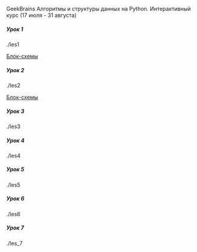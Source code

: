 GeekBrains
Алгоритмы и структуры данных на Python.
Интерактивный курс (17 июля - 31 августа)

##### Урок 1
./les1

[Блок-схемы](https://viewer.diagrams.net/?page-id=m7EAM1fPljyuVv2zv_zP&title=les_1.drawio#R%3Cmxfile%3E%3Cdiagram%20id%3D%2233heJTlWAoMQP1TAzB6a%22%20name%3D%22task_1%22%3E5Vlbc%2BI2FP41fgwjy9iYx5iQbXfamU4z7W6fdgQWxl3ZcoQIsL%2B%2ButmWbMM63SS0E5jRWN%2B5SDrnfJIwXrAojh8Yqra%2F0hQTD4L06AV3HoTzKRStBE4aCKNYAxnLUw35LfCQf8MGBAbd5yneOYqcUsLzygXXtCzxmjsYYoweXLUNJe6oFcpwD3hYI9JHP%2BUp32o0DkGL%2F4TzbFuP7AMjKVCtbIDdFqX0YEHB0gsWjFKun4rjAhMZuzou2u7%2BjLSZGMMlH2MAFx8f4R%2Fgfpmt0J8fsyjfbfwbf2Ymx0%2F1inEqAmC6lPEtzWiJyLJFE0b3ZYqlWyB6rc4vlFYC9AX4N%2Bb8ZLKJ9pwKaMsLYqRixuz0WdpPwrr7l3GnOndHp3cyPT1XOcGzMTDQju7ZGl9auKklxDLML%2BjBJlOiwjEtsJiPsGOYIJ4%2FufNAptayRq9Nh3gwGXlOdrTfJ0T2ZiRPxGF%2BJ9sEeCKW8ax%2BFm2i2mU%2Fo4QIusjMHbY5xw8VUqE5CMK6eTHDYcbx8XKE%2BxExBkEQahPD98hU%2F6Elj19ze2sRZwpeK4Z%2BPx7vosLhyAoPrlnhcLjCVZtAU8%2BynXrBrQcjIlaSrJh4yrgKl0bS%2FKmGkHCnPIGwloqZWQoDNqvGJjo%2FRtdLp6jE9l7JR5EqRAgmNGOoEIoVZrmIFWZd2W%2Bt4E14CRxe%2BsG0T0w4QMzo1YgJ3ykxg5HEnF%2BTmEGfmH3eMLz7gsq0YY%2FiHoxQIetXtwJZjeah9EeZ6262sF20tJS6x65yuBxWHslht7renpSwvo5dj5TxOyVlPJKU%2FvSarIzPHpfiKpj8%2B0OzIfJY4pyl7lmaDvmRQoI3fNiMqXr%2Fv52zNYMMpYP5AKWDAUo3t%2BKX53RwbU6HU5vVN2ACwPw71FY9K3Uvzff5SL7H16T7vEf3ljHtJbc9cg3F3B6AF%2Bk15Cdz%2FGStn%2F%2FYeRmAq5%2BX0zH3JLVJ31obs%2F4FH6ptOxp5OXnTX%2FHQ3cXC6cif8eELBHq2Y0ucHh5o8vj7t5%2Fpp6%2Fz9MvQqxATtophJ1DR456qakfrr5mq0Js1JeIIkmehmF6wUR9V%2BbKsXSGI5bcRbmjJbzaoyMmpVjGsMKOITXDFUF7uhKygJe3KlcnCCHcqZ47vndo%2FpWdBdhBXvF1A97QV1uXgSt0VxGv57YyibaRGzhHJ1%2F1R%2FIk06d4m7q2iTazSjZWO1lwYw%2Bb9k2wDS21mVbuvnm9rqcKNuT2W747S4PbcGsOlZa5HAdYbssgaSyV2Ab1bTclYPotpqwQ5uGw7OqD1oO9WaqA6aknzUk7JoP12LrZWnlhqi8ZjaLuPJhfvYboM3rI0fqwqnhWYpQmMFZLnlsW8HsOv89TcimNTmsYzrP3bFWNdobsph9ZEwyHNeqltiTQ6DTjrBUWTAUy%2Bk2MBq63uzPEgNnv%2BumeDtfeH4cDeP3v%2B3i%2B67R8gSmb9ixQs%2FwE%3D%3C%2Fdiagram%3E%3Cdiagram%20id%3D%22cZDCreAZgmkVbDZ8sNve%22%20name%3D%22task_2%22%3E7Vj%2Fb%2BI2FP9rkG6TqJyEhPDjJYHdtNt2d6203X5zEwMpJg7GlNC%2Ffs%2BOk9hAWzi2ttIdSJb9%2FL7Yn%2BfPc5KeFy%2BrXzgu57%2BzjNCei7Kq5yU91x0NXGilYFcL%2FCCsBTOeZ7XI6QTX%2BQPRQqSlmzwja0tRMEZFXtrClBUFSYUlw5yzra02ZdSOWuIZORBcp5geSv%2FKMzGvpaGPOvkHks%2FmTWQH6ZklbpS1YD3HGdsaIm%2Fc82LOmKh7yyomVGLX4PJ15N2Vsf%2Fw6yAO727S1W8fxmm%2FdjY5x6TdAieF%2BGbX%2FWIcOJwuvpR%2F%2FvFPlInkZvTQD%2FTWxK7Bi2QAnx4yLuZsxgpMx5004mxTZER6RTDqdD4yVoLQAeEdEWKnzwLeCAaiuVhSPQu74Lu%2Fpf2V3wy%2FandqkFTWaKdH9VrlAvdS%2BwwuTpssOOSELQk4BTtOKBb5ve0M6%2BM2a%2FVa008shzAu0swYOMPaZNeeHNvFmm14SrSVmZh9R65rO%2FJ825HAfEbEgSPoGPvpRCrvZ5wBvex7TDcaix7APUpkG6EepCwcNn1oI9WODw8OpcBpeUC281yQ6xKncmYLVcVOvw5HuCDVf5JI7cULfAvHQG9s29G%2BzdHcoLyPHk%2B9hfW5wDqHwLoBhahRlt9Ddya7Cuv3GlPZ1rj7CvegMYD4ps3bw36ILOy9cPjK4A%2B%2Fm8oGm1SV5gkwdIGpC8kTeoMLK%2BVFGXNPposqUJFrkGbQ894%2FxpUDHxXsIJZn1TndxNUm7Zpu%2Bb76MxyFx4dSdiGpmFJC2YzjJSiWhOcAIOH7c5%2B6ibdSUturyaS1e4TWwf9F69EPWndgeCfS%2BtIHoIsy5p1Da7jzosvILTemwqBFJbsuKKHb75q1HjpyGb8oa8MfrN27ZE9grfearB2cwtpFy7V38i5FfXVD%2FgQB31XNuJLjE7l72%2Fpr3S1%2BrpxvJq99hN4IG9vvCS%2FBxjghi7vpR7ZafV6lu%2FWXyfYmO%2FbCp%2FEsObEQDFYbppDH6WKm0OynjDKuCjK48abqp9IWqY845iQK5b%2BdnLJC9Kd4mdNdoxLgpcyCjgJ0vuU4L9by6wsr2P68Mon15Fol0vK9VpVAeoanBBSWotvA%2FsEB6%2BLoTu0dhKn870WpbaRGLjDN08Mo7pU0kVfapHlZRsat5jZveOpu6%2FpJ07a3YNwYTozrMFIKseoPDblrvLCbISKj3zo03zjHygQZ6wmN9ZgOke1k0MQFBU%2B1vppq9cfG1wNfx%2B2g2Lvs61dexzAPG2%2BesUITycTwnBgr9w3cakNoJ3rx3cZHdl5CY1NIEfb4o0T8ZEGqj9ZLHjd7py3svvUIpRGAdmSANmoQHhopQIbCsFFIjuXlMMv1uQqvngEExKrWPFK4oQSLV6jYRkX2%2FSMVeXh%2BRYZh94W4%2FmLXfWb3xv8C%3C%2Fdiagram%3E%3Cdiagram%20name%3D%22task_3%22%20id%3D%22ZA12f_dYHYgamD7XPwh8%22%3E7Vxbc5s4FP41nqQPyQiBMDz6lrY725l2stsmfdkhNrbZYuTKuIn3168EEuiCHVxfcMZuZwgSup7Ld85BB7fs3uzlPQnm0094FMYtCEYvLbvfgtCygEf%2FsJpVXuO6vGJCohFvVFbcR%2F%2BFvBLw2mU0ChdKwxTjOI3mauUQJ0k4TJW6gBD8rDYb41iddR5MQqPifhjEZu23aJRO81oPgbL%2BQxhNpmmxYf5kFojGvGIxDUb4WaqyBy27RzBO87vZSy%2BMGfEEXcg9sud2Yocf%2FfijO8TjwFvd5IPdbdOl2AIJk3S%2FQ0O%2BtXQl6BWOKPl4EZN0iic4CeJBWdsleJmMQjYqoKWyzZ8Yz2mlRSv%2FDdN0xWUhWKaYVk3TWcyf0l2Q1QPrf4tE8ZEPlxX6L0ppxUv5WtkCNda%2BQherYBaV8hDPQjoo7UfCOEijX%2BpgARe3SdGu6PoZR3QaCLhquD4nHleMNlBHWOAlGYa8k8wXY5y2Mo6P1HHSgEzC1BiH3ki7Kasyrm8hAXY%2B268gXnJKtCix%2FT67dkGLMsxri3t67WbXgSk2cUw1monH8zRKw%2Ft5MGRPnimoqMzn04UkDV%2F2wkZBRgcoZBRa%2B1wqvSUwaSopPALrGa%2FQelvCOiZhoRvTWbuj6Be9nbDbjNYdTlN2zemOMrq7ogOdX%2B5zerSHKu0tYLcbpj56S8AWvkTpgxiD3j%2BWQ9BS2YkV9gKGlDAZOuXtfj58m5Cf%2FS%2F9%2By9w%2Bvj35C8LPXJjAnL02TQeqBaNXdEVIVWdYT1Y7BASrKRmc9ZgUX8ey0Oa7OUj%2Fi7mVtLWekvCuUdBq2znmoK2XiB3kLOd4MStDeaZ%2BexCCdKdlt1Zh%2BTGGFQ4%2F5lFSQv22JJYIXgRzZ6I3vEVw0A91jm7pbwK4jiM8YQEM9pwHpKI0iUk%2BrPP5YNTsePCHZItCaywJO6hLInVvmhr2c6raxbsJtXV20ZdqafV3V1pCQ1yz0lPka8aTlu8KGhMUf2LnupuWQ1F9ZrUU7FKSVELXQJZGZAgGeHZLftDH11X2cd3BuNVtjalIbYWkVqmhhQB0L41pNrvdC8qopuoGp6nBXfUkd%2BKTGygAqwDPU0AdotMNtLk8I7uOC71mN2fmZtrmE%2Ffadh8QvsCDlI7p66j6zdqQOu%2FZdyLp0s19dwcXddSNdUV4zYXkb6pl5sH19SKF0gbdKUxTTVfIQllUj3dZRKNMZldmwbyVP1cpPq5CJgv%2F4%2Fr50LnoiC6harh58K9vMrf2s%2BFKr62besIfq5%2FLD93UWrx4uy8XN12tkHTtvMCDQo16r4latR0QvMt0UGd3MXZ%2B7i%2BA5vW08sZqUwNWFNPdzbhuzENGoq6UFzc4ZRcay90dfv47lS9XFtVEQ9WeLleVYqLdyAv91zPO%2Bqmq1S2O9Zxx6ZFaqcdmfzTR24wY7LMbUx5%2BK9rwxTPnpaL5jQBaif0llNxRG9XaIJ3sHjP9A%2BYM%2BDwvEWdgpQeqUqqRUrwj7CHY8ysc4ITpivjKI61qiCOJgktDin9MnvNqBsNg7jDH8yi0ShTtCreqMp3KPbYWjhuIZM9TgV34KG4szHDNM90hOfGI%2Bv1o8Gj8sgyteSMjUndJJddjcleMhahb2vsP0DG4isJNUAoHa39uWQfRHS5%2BhXlmmEaBKJIG3jZfX61smuH12T2smZ89pvrLGtKtMqX4opMbbrEO37l67azIpAS5ouOWUI3N0hA2tJA5NXTBj1p2yhrVqTfo%2BzaE32hhJ55M1S1KmlXTceuBi4fClwtzQAWHrgErnZVMrr%2BBcf%2B0PVcg9kN6RR18i5Qk8762eZ91mbahnOuxphmhgLiHM2MsETayakHWE7V1zRHDbCq0oLOOMLS%2BeOY%2FDmu916RBXIJsbRTaatpJnlvyZ6c4idp4pDi8Jke1ZGX46ki5aK2OsSaT363jvDaaoSH%2BJfGh%2F0mDZkYcgnxLiHemwjxEDLB%2Fcgh3uU0xsgkqpNydKzPxKpnP9dEytpM23DM2xjTzFO0xboIb3GiAZ6rwle7IoA48gmaVR1BnGmAp%2FOnwrwcNXaA5muNS4CnfV5XlZBxXCad69d1Gyz7KaUsbVzmJey5hD2nH%2Fa0Nchzjxj2JOTh%2B8fx50%2FzyP%2F5x%2Fev77%2F2vA8VGU2CH3MSKhwQ%2FHoKhj8mGerdDHOj08lk3h5n%2F9h95rqpD4HH%2FhcPxzhJb8bBLIpXogn3%2FGhb28lB84kEUcJyD2c4wUaDrFOPP11kvFVGX2SAy8amkR3w5mmlImVbpb2Tyr1KeyCTp2vLAcWs2v07bfJ8KNYxSql4DYvHcZSEN4K17DmLhJG5NvuW61P5S270eieprCXqM98h11FYNCt0fbBG%2B3viSuvtfB8Sjg3EsMU9kKaTQaUAgL6q98U6AZ9C8XQEVED5aUdanvybdX0JP7ocUaBMEA2oiu4DCZCAtCMk2pvoVQ8m8zWUKemVUJ%2BL1faiRiXcG7L%2Fr8qULjTBrSCoJVHENn4E0Jc2NlAh3TUIpDVoGyJY%2FKRg78TI8bQjOTRj5kv3liRNskz111P2DRFuuC3hCpfJVzt6EtTI3lT39sR2LAXLXRXiZFByuSuo4GrOQiDtty2IACUwQRJwvUpYJMHj7ignmwZ5FkedsUDmYnkyy7zaCJkJA5Sn8AwTBoz1czN3koKhmWDZwBXiLQxfaUmRoeoFDfsGFwbreW0b8CGb%2BwMqqRryMNm4Cq5UzrJlX42vxK4ln0EBUDWSKuMAKIHpnRihL43j1V1qtruTFJ6tnDEgBWGOukEghXdyMzNiNU2UIXglqXOIMzQaAomw%2BRrkoHBbEZJHk2FHLK9cKthG6uRBOuqCTZUxILEkyOD2FTmh1VlAtCY65W%2Fqjv06WgobUdUH%2BsU76C3iRlosfxI9P5wuf1jeHvwP%3C%2Fdiagram%3E%3Cdiagram%20name%3D%22task_4%22%20id%3D%22uf5Kj5dO0agPAQbOHch6%22%3E5Vpbc9o4FP4t%2B8DM7gMZX8E8gkOa7WU3LduU9KUjbAU7kS3XFgHy61eyJVuyDSENgezSzjjW0dGR9B2dm3DHdKPVuxQkwSfsQ9QxNH%2FVMc87hqGbVo%2F%2BYZR1QXF0vSDM09DnTBVhEj5CTtQ4dRH6MFMYCcaIhIlK9HAcQ48oNJCmeKmy3WKkzpqAOWwQJh5ATeq30CcB34WtVfRLGM4DMbOu8Z4ICGZOyALg46VEMscd000xJsVbtHIhYuAJXO7cy34yvc8%2B3cDvswmc%2FuX%2F875bCLt4zpByCymMyX5FG3xrZC3wgj6FjzdxSgI8xzFA44o6SvEi9iGTqtFWxfMR44QSdUq8g4Ss%2BVkAC4IpKSAR4r10F%2Bl6ysaf2aJ5w8XljfOV0lrzVrFWtsCaap%2FARS%2BVRU85xBGkQum4FCJAwgdVGODHbV7ylUOvcEinMTRuGtagXwzhhqGLcyJEZHiRepCPkhVTE2RrhirIslVBBKRzSBqC6Iu0n4qU6%2F0ZZ8AsZnsAaMGx6FC4B%2BfsOdI6VGVOX7zT5yh%2FjpsHByFq0%2ByALIOQwEkCPNazpG5FVT%2BfDqYErvaiSKEQgRvHsc%2F1sazMXhdeKZBM3tY2q17B%2BrnAWk1gjR6is4788IG%2BztlrjvWQY8qeBe52jntPDKDzy2PeHvYCRI69PTg2%2BPbJeDa6ydzTbOHjMbxwJNvkae1a3tlVvkhlvZ3tJfdQI0OyGqtjDjcZS0NGRnfgMtzKCWZpnf0Ji6PJQMJeqYoAQhDheQoiypjANKRowLTed1V1vBUHWQYa2UiNFiPt7cNI38OecU3Q9EMw%2BDPQboF3vegKj3A8K7VNxU7PNNN8wlbzlqTNgxiwAEqx4DZEB%2FvIdYZpCtYSQ8JSj2xzKmSY6sESB6Y6GoXEvaYtApLt7iLTf8SLiLLlHBpO%2Fd8z%2FY%2FdPYXRHG5sHF47yupBPZLRm44amQ2zGZnLKLx3o29d7%2BDYRv%2Bc0AxXIZGG0daNkEjfq0Gs8Qrh%2FOsj%2Bnt0F7je1ErdbLLsTf1Zt80ZbExA91742Jpq7dZgt8LnFwx%2F2%2B53SxNoEj16WbIwg2QJYVz4gRPOFiynJaU%2FaLbQO67fUBMF%2Bwm%2Fsc%2BMoA2MXRMC%2B1AZfdvkzn%2FJ078VjfWPqbGmcy0zqN%2BKHEikRPVkJ8DRbJEdz1%2FpPTXRMdvuf8wWf%2BW8WnXTDFQsKln8Mq2OIMWDqFBlJMX30MUIswAR45jZx22IUI0EUDiPadOj%2BOUhg6EbegANeUcU%2Bj7adD2kGtxrqceo5aFmSzixWrRTv1Xdm3aMdu3I12%2FN2%2FH%2FuY5qt3iWdWQd6U0NnHAAsZsBZHOCfKwAYjfMSkmgeSHd6btlXOlWQaXv8rbe0PubLKbbnNirFdNXk9nl9cflt5%2FOCDy%2Bu0bfwYcf3WYYOWED6bdkWK9WFz%2F7ksxQ6ym7X%2Fu99okyu8b%2F8ku1LQgeqramf38ucClTSGBPR%2FoxbCj9%2FDgWM5az28yfsKYuDXQbCxvxIdWUp1TNl5lv%2FdJGzo4Hh6zm9aaPP2HXNWhxXRvrs2PF9sFhvYPIEFyp6jxhkzUOabL2Jy28cdek%2B%2BXzfWhY%2BuPXz2jLzWuSQgVw4WNnwLuf50bb9Yp6aMi8tWHe5v%2FyfJACqKmdmsP%2Bl523OCbdWxCFaC1YeiBK8k7TtAqbn6UgjGn41SIc4wZDPsjlvVmuSkV6lvsLJpuecc1JiBImlJNGR8ete1X34Hjsf22WYgzjCAktCL3mLNZZHs2oCV00YlcR0%2FpqGCy%2F0TFE4SrxF6JGbT%2BX81BZVLmaRDSkoEpf9JzHlOIwt%2B2zQhF1e6zi%2BEXOp0nLstQlSivgyy1XLD4%2B4k05ARhKA8tVulLVrktwaCqbJqFjSRRDXYw8tfxRjiNlGiXnOH%2B%2FEFCWW5CZy2U31Sno9Y3QZ0%2BAlitAQUZOcpw6aMWWNym7Wv%2FFFh2fbXW1hQ00yLkX2OCB%2Bc3JoX2p5CvttsLsF74%2Fos3qo88i8a4%2BnTXH%2FwI%3D%3C%2Fdiagram%3E%3Cdiagram%20id%3D%221iMi77F5Tn35JvTsXF5-%22%20name%3D%22task_5%22%3E7Vptb9s4DP41Ae4%2BtPBrXj46aXID1mHddUXXj6qtxO5ky1OUpLlff5Qs25LtpsnaNIdrG8CQKIqMSD4krbTnTtLHvxjK4y80wqTnWNFjz73oOc7Ic%2BApCNuC4PeHBWHBkqgg2TXhOvkHK6KlqKskwkuDkVNKeJKbxJBmGQ65QUOM0Y3JNqfE1JqjBW4RrkNE2tTbJOJxQR36Vk3%2FhJNFXGq2LbWSopJZEZYxiuhGI7nTnjthlPJilD5OMBG2K%2B1yf%2F%2FwdXTD%2BXYwY58%2B%2F5pdb3PvrBA2O2RLdQSGM%2F7bovndj89%2BGq8fNslm%2BcXbDK95fFYejW9Le%2BEIzKemlPGYLmiGyLSmjhldZREWUi2Y1TyXlOZAtIH4gOGrqVhAK06BFPOUqFU4Bdv%2BEPvP%2FXJ6p8TJycWjMduqWfFdxRdsuPYZu9iVsyDIMU0xCIV9DBPEk7UpDKlwW1R81dYrmoAax1LI8OxBsUUBwy7jpBSxpCsWYrVLd0xTkOOYgjzfFMQRW2DeEgQD7Tw1Sfr9gBhQJ18jslK26IG5RxfiObZ64LLhoBzDcyyf03bgEAKYFgGyiROOr3MUipUNZBXT%2FUodZhw%2FvoojlRS37xt2HCh%2FbGrY22VWijXI%2B9bTrjdsfbBhnXeDLjikjPYd1nBV8pfBvINv9EK0vshlbhsLTp%2FA1x1HyRqGCzGU8JAgGTsKDOLp9dyg5Abl%2Boa2jKyk3bMmV3NvI4SgDOViCI5BhGBCFwylwJhjloARMGuuXdUL%2FxVoVilOx6bTgc3%2BsbDZ%2F4BmbQxvT2j6p4Sm14ImAWNDVEPciKkVxuyPTMwcMJg16v%2FZcrHpwFNhoWwwt425hoWqJr0JFoYfWGjE%2BB5YGJwSC%2F4hZQr6t%2FHLilUJtHdcsdxRRzf5phVrsLfPA83PRRfvyyjo7%2Bmv03fyAzNFel3Gf9tW3v3IkY0WfY8c6Z0yR9r%2Bh8sOd5l9Up%2BNWjmuaOj6KBWpp0hXstmzBV0kO2heLIOJ1ExOu8tnMU3vV8vT5bYqb6nc5nS0f7bbkduGR8ttVruyCMt66tKnaUIwCDdtteSM%2FsQTSqgo5RnNBJTmCSENEiLJIoNpCAaUxV2YNwkRCdRCmkQRearwmNg8ln8ct%2BEfu%2B0fr8M9zdu%2F13PPzvu5orK3L5r%2B306ym07qaBCO5aR58rAM1val%2F%2FcgcG7m66t0yd7RPfoetcbe9z7hpe9QcmvAGNpqDLm4J19qkhvX7fbA7Oy9fuN3k9b1%2FE5%2BGBTf4HXv5Nu3HUd9w9MySrF7omUXS9XacaUKnr6hSjyHZSoqmMvfDGRpbr44iqWZEq4UVXL88mcGqUtJszSip1EcQ7XS%2BI7eU4dmInT9jm5idKTX1DvEUnjlot9vgstbK4pubf7trKOZUNbPGTbs3f%2B1otJPKPy5kMnwLCxKUSCDxp3LP3m%2FJ%2BLAXLSG4lMtzmnGz%2BYoTci2ZFH9oNICqfSeoSSDzGClNKPNdbllohaX0o%2BG7KXMwkIyNKnWMOf1AZphBruzzpOaJxiG4tPQUuwRHAmHShy2tfjnZes70yBYIGOiIW%2Bq4cPS8OEb%2FI4OI%2Bc5TD%2BbIWw5deU4MHJGpehgQNcHnu6XN%2FT9xSGrcwaapkAzzUwywOBCUzzdeSqx93xnrinioEWWOHgiBam27a2TiZYt%2FK6r59%2B4V4Fp%2Fa8RRVms%2F7%2FEnf4L%3C%2Fdiagram%3E%3Cdiagram%20name%3D%22task_6%22%20id%3D%22EG-yT5qghTGaV4HpUSdD%22%3E7Vxvc6I4GP80vmwHEkB8WdHezdztXmc7c23vzU7EVLlFYjFu6376S0KAJKDFotKe3c5QeJI8Ic%2F%2FX8K2B4PFy28pWs6%2FkCmOe8CavvTgqAeAbVs%2B%2B8Upm4zieZIwS6Op7FQSbqNfWBItSV1HU7zSOlJCYhotdWJIkgSHVKOhNCXPerdHEuuzLtEMVwi3IYqr1LtoSucZ1Xetkv47jmZzWixYtixQ3lkSVnM0Jc8KCY57MEgJodnd4iXAMRdeLpd%2Fbr4vlk%2B%2Fvtzdh3ASfNt8W329vciYXe8zpFhCihN6WNZALo1ucnnhKROffCQpnZMZSVA8LqnDlKyTKeZcLfZU9vmTkCUj2oz4L6Z0I20BrSlhpDldxLKVrSLd3PPxl27%2B%2BCDZiYfRi%2Fa0kU%2FZu%2FIXNFT7ilzsQlnMyjFZYMaUjUtxjGj0U2eGpLnNin7F0BsSsWmAJV3DcaTwpGPYjqWzWJF1GmI5SlVMhVFfZ%2BS5OiOK0hmmFUbsRllPSRJ638MGYDbbTxSvpSx6TNyDEb8OrR5Tmd%2FP79l1KK7jquHEMfNpbiDP84ji2yUKecszCyu6%2BuV0OKX45SCKlFzgwNLkmD8%2Bl25v51Fprri8a21XvSbrfQXrnI1zsUUKY9%2FRT9p0Zsu7%2BMGW3tpKZW7VF4AXs%2FcdTqOf7HbGb4V7CCcZAukM%2FOr04FXem02uDqjyQD3A3tCaZL%2FCvMckNceYnAyLYklpyW%2BZnlAc45jMUrRgHZc4jZhIcGq23ZQN78VRi4Cneiqo8VTvWJ7qfyRPxS8RVYaxp4ecI7svB%2FGHU3k3tJq6t1VvGm2TMdRNqg%2BbJeND5dA8rzQIHFdKyMhyrCtyrNfQ47vPs%2F3%2BpatLu%2FNUa9tVOb1fDz62N9qwqTf2u0y29vmgj4MqzetUaTVwoba8Ya7uoQWPSTKq8WKHEYdZvSPAxMBvXDBN6jiiNhzD3Rwnb67J0jlZTNar7iK0DfX4XGxhqPEZ1sRn%2F2jx2alaDdeWI4GlKUImEKrLakVT8gMHJCa8pE1IwoPBYxTHBgnF0SxhjyEToChyuXijEMVXsmERTafxtvSpR5dj6Qe4hn5gVT9OjXrA0dRTg3vKPYCsPqkG6%2F%2B3kmxTSTVFzmmV5DWuMYHQ2LAdROUjrjJOlmIHUNxDhetQ0AOlovXF9UrG5KLMBdlukp3zYdeBwtmWdibfupirsL8zwsgGRIY1EQKcFCKDzwq7Ujg3Kdb8lsWaGHqVpmijdFhyHLtSOJtw2NXNx7GNswGjvz3Y2Z%2FdZG9wWMzc%2F5Dx7DOAvWmTD1o1NehpIxjsNoJp8asMZ11FML9hBAOgZQRrp7TPQ5Q3Kc09RNqp5AkA9JrYM4vdIx9V5utXUoYA7PxOAvlksloq2w21LWHFprqH7IZkHadzyD6opudzhuxGheR2jAZzxp%2BQffu%2Bl2t3rCT4ucNdqSROdki4L2jyDOtx%2FN2gyezf758ANOUy%2FHigyVK%2BIQJKt3EFOo2V%2Fuo5qcp2cF5gCryefRixGtmOB6YGXUS2o0eopl8pgbbbOu3SSsd7ce8LyTZWGuwkrZh7a97gFGmi0YdsBXbKsFJ2fMqvwz2PUktGYTtGE5XRhz1%2BNbCcWxOtT4vlQM3R0RljOUf3SNfrGsvV7ISfPZYzlOR1fUYOO94%2BfmdYrulOZDdYzu0bIXiwG8uZ%2FQ0sV%2FO9KdzV%2F0hJvbr7%2BfGxH7vaOXPxgtp0KvYrFnTe2K8uW50W%2B8GarcePZ4f9zz2I%2FezQNhLyKe0QP%2FxN1%2Ffka%2FAd3flPf93O%2F3i4u9huhssUawL3ntZEKAqFP2YiJ1%2BEWUkkTAPAR%2FFPgA9xQKQ1Wj7%2FKRofSUIvHtEiijd5F3nCJGdhGX2Soihh%2BclakISY7WJIIBtXQpEa75UoBjhnZmGWv6TlAkw7Y6OT2pXqK%2FBD%2FmPMko3hPSLKKsKwOot3maO5a%2BkI8oMuJ3e3whdGimcFubtVfdbNOYzrOhReqf4fCZDJSgkhQM8X2zKFOt21wlCNEn1tIrmEIgi4yjLdfGmBsoSMs7EEpzLWVxZrrGWsvEagULzt0alg0vxLlOoa1VDGel5vV9k%2BYVaiyWBnYMxs9pR2nIukNtKr2lBVPdI1oMhAKtCXqpOSGyk8%2FTcbe%2BFxrvLSuRUBq%2FLe6uDBYZTY9iOnQH%2FPcWt%2FKRhe66oqKK7S31bs2RCdksqPUg8E79TyD1t9B7r9G7Z52FOe4PIV6TGyyPVb6iy5RXLqikmpiIq9v5b7fOyx%2FEsTGaAs%2F14HHP8H%3C%2Fdiagram%3E%3Cdiagram%20name%3D%22task_7%22%20id%3D%22pouL1xGPgV17iCttNKzr%22%3E7RrZcusm9Fv64Jneh2QQWiw%2FWk7SdrrMbdNOmkciYVsNFi6WY7tfX0AggRbHibcs157RwOFwgLMfpJ47mq1%2FYGg%2B%2FZUmmPQgSNY996oH4cCD%2FCkAmwLgB2EBmLA0KUBOBbhN%2F8MKCBR0mSZ4YSHmlJI8ndvAmGYZjnMLhhijKxttTIm96hxNcANwGyPShN6lST4toKEPKviPOJ1M9coOUCMzpJEVYDFFCV0ZIPe6544YpXnRmq1HmAjeab5MAxiGfz38fpf9nIx%2BuiPeb6vBRUHs5iVTyiMwnOWvJu38sYzvHm%2BTJI%2FdbAzT9Z%2BLSJNe5BvNL5xw9qkuZfmUTmiGyHUFjRhdZgkWVAHvVTi%2FUDrnQIcD%2F8F5vlG6gJY55aBpPiNqlJ%2BCbf4W8y993b1X5GTnam31Nrq3TnNjGu%2Fda4q8XU0SHT2nOJ84VE0dnuGlZgxdshhvwXOVSiM2wdvo%2BaXCcEPDdIb5wfg8hgnK0yd7c0ip%2FKTEK6d%2BpSnfNgTKOj3oF1OUcToDYJMo9q9mVcrBG8Y2KpBUmRdopjr9EyJLdYQe5%2FrgSjwj0OOyCfu6zZ%2BRfF43dY4Q7g6Ebq2maY5v50jyfMUdkq05ajnMcrx%2BhTyb%2FFdU3D6w%2BBio7qryGI52aFPDW%2FigW2IWr7cwttUu%2Ffdkl8e2Mb9pY61Mg3va2K4S27ZJ0xRgQPh2oyR94s2JaErrkDYSQWUL4un13KHG5oubE5o0NhgxDX5gdcT69JoW8Rg2F00uG0QIJnTC0IwjzjFLOR8wq499rQbOZpxBzcl5LdYJW6wzOIB1tu43fE%2FW%2BRaj5mDHqOmAds14WdgcMoY2BsJchMNFd1QN%2BrbC%2BU4ts3omCtfweaPYwUFD7%2BAl%2FobH4Wg%2FryMpudZsCAySoVzEMRCGul3Cr4yNDD6VCwscW0PcwbldmM5mdtCfoSHUIrPzpSCDHQX25rI7%2F5TpXft%2B32XdpWPGvRVNzhNBnF0Lr8EhIsizIcINa6pS7OtohZcD35MCvRllcPrnLBGclnK5K7%2Fn6sQ1DHjiNgoIXIFedIRPDuUzUu1dg%2Fj3Nu0OymJ819i8fffyLg18p1b48uqQz6Z09rBcnDGCADuCwH4zgpTRwowg9fuYw%2BmS19QlIT5PXbfUWcgZktu8WuSMPuIRJVRkTBnNhIsYp4TUQIikk4x3Y85AmUMJ9qYxIkM1MEuThHSFd9vnHEs%2BPqzJJ%2FQb8vFaxAOPJp6W64DqZqzIn5ou%2FGMLqYyROma2pGGnFVLwLYjWY%2BObLcobRTZ8YVEOT1CUax4epyrvLMFLr7JPOf4BymzXrXmYtjJ70OJijldmd1%2FTzBm2OB78u6QyO0Lx40R6mYu4cPJDmVC5Y%2FmTSRvnILAHQSj%2B5eCYZvnFGM1SstEoAZrN5aDreoWTemAozbjJgRnNaANBThqp0YWUpUV9IR2coM3PCMJ5Xh2hnt7x2VnrWe0zhLH411Yp5giMNOdRLm6u0r%2FUuWuh6TdSr4FhE57Rjgz7KGxwVBxTtm8MG4oMiG%2FgOwoOgUVQdWsGOtJw0%2F6g0Qa2FZp3atDathq6MehHav%2Bi3Tfg0Hj%2FZhOxzvtqb1FOD9s4oL3Rfktcbq0WCo1qgKVNdRQRKrk6tWsyXI%2FfViH0D%2BB6Wt%2BGfdbkpvvV4C65jbtnbrOXyN7Ve6UziKwV71RXOts2aYT38gJEhVPljECzJD%2F7rUZ5562rZqclXXJbfFb9svNg7Oz4nuRzXmrAWjZbFsInqJdbpdNx5fSZ7zScuoxaKo6TyuioBegOH7Q0E%2B4r%2FdEXsDPgMkcP1dvE7TmrSUrll7vuEZpfopmJaPk92od98Vy%2FcnOPVxDzbvUtbHGhUn1Q7F7%2FDw%3D%3D%3C%2Fdiagram%3E%3Cdiagram%20name%3D%22task_8%22%20id%3D%22m7EAM1fPljyuVv2zv_zP%22%3E7VtLc%2BI4EP4te6Bq5pCULT8wRwwkW%2Fuqqcphdk5bwlbAG2OxxiQwv34lWcKSbIMTgk0IkyqP1G69%2BvGp1TI9a7TY3KdwOf8ThyjuASPc9KxxD4CBDciTErY5wXG9nDBLozAnmQXhIfqJONHg1HUUopXCmGEcZ9FSJQY4SVCQKTSYpvhFZXvEsTrqEs5QifAQwLhM%2FR6F2Tyneo5R0H9F0WwuRjYN%2FmYBBTMnrOYwxC8SyZr0rFGKcZaXFpsRiqnshFzCl9XPxfzur%2BC3e%2F8erKPfJ%2FbkJu%2Fs7jVNdktIUZK9b9dcuatsK%2BSFQiI%2BXsVpNscznMB4UlD9FK%2BTENFeDVIreP7AeEmIJiH%2Bi7Jsy20BrjNMSPNsEfO3ZBXp9m%2Fa%2FtYR1R%2B8O1YZb5TaVtQ2USY1I7UfokdSLhrRimiTr48uSjOHA7LkfCu8TgO0h8%2FiJg3TGdrXn7MzGOJoCC8QWRhpl6IYZtGzOjnITX6249s1%2FYYjMm1gcO%2B0gZM34c5pDgy1i3z%2BvFVhHKQgTaMgMZN5hfnw1T%2FDeM2X0CNSH4zp0zd6RDdeX5TJ02fPSdnm4pjAAbWtl3mUoYclZDJ%2FIYCkWg4fDqUZ2rxBn2X5816svqHI0eXVlwIxTAFocwktHKNeY4qsXytY%2ByP55al9zGnoY%2BBYJztKZU7ZF4Abk%2Fn6YfRMijNaZO7BnMQH3Bno0%2B5ZQ8FNBpcblPuAPUBmaEzz%2FwLBMU31NnpPmkWR%2FWxJi0RPMI5RjGcpXBDGJUojIhKU6u%2B%2BFS86c1RXAzy7wlNBhae6p%2FJUr7Hah5LCc4R0GEK6DfV1dijZdzqHSaMspc%2BLk2ZToPTeIxgZpincSgxLGmSs6mMV11Stx3K1ePUAf9%2FYz6%2FHQho%2FKeQzftcAyHwV6hNn91%2BD%2FeT10GTNDIEXrIGCIOwJ5GDLY2VTDbkMeBkbgK1ZkVWBQYM2NwCz3wUGnRxLBg2xxGznZGN5mv7yiZ3sZGN6153lDdYA%2BiexBrOvWoNtt2wNg1qYn8Y4ePpvjTMkxefGL4zJWETJPwkDZ7IBeOVIXWaFG8q6J5Yvj1Qy0XSOF9P1qjt4HmjoDCrQuV%2BBzrp3vxs6iwnoKQqbpyV0CRJ5ZKqoVlmKn9AIx5juhwlOqKc%2FRnGskWAczRJSDYj82A5JpRsFMB7yF4soDOO68F2FjlOpB1iHd0%2B7Qj3gZOoxq9Ujn4%2FKOcrLVpKpKck2ulaSXYt%2ByxQpqnEpPlEAg8HTjInrJsg1MKQwCKxH9o%2BWqQAN9aXh0b%2Fdy0ecZDePcBHFW8HiwgVVBB%2BFbKbTFEbJiuInTrD%2BnjUZ8Zcrpkul7xXbh2nPBN8Nb5kVC9Dxl7ROKleqrsAL6J82St6GckQZMcCgPIp3KzaJqtwQdYI77go8smcUHvQD6YTgCaIhpV374sCQnz%2FI8%2BCBwdhNaCx1NBDj5SONOI8%2FlHjkLIcjGDw%2BD14dS6PupnInrdyXKE79yvefjfJB6SS%2FsJIpzSwfYMSenjrXSamjnGKJk9RIXcZEVEfSPMb1%2Fdti0uRpKT1L5a%2B3e0OB3BpLZOaNNaEBx8y24wIJsxynArROlhoC7jWA11PjTY5zgyMD%2BOOU1iidsouqRYz9habEaT48%2BNo4i87jbdEJ3DToRI%2B2FWs5k4w4qEqItJoRB4NuPU%2Fxu8INu%2FK8fkPPA8dmZY9SmuVc4fINSrOMLpUmptkoLTFtnpaQWS8xLWFX3Rq2mpawzZKQPrO7eQ3d7SwurmzvAi6uQPN7664vrqYlV%2FmQF1d6Vqfq8rzViyurk4urc43ThHoOb%2Flup3FaRT67dssPmm%2F5MuslbvlOlbu1uuVbNanu601EHRy2muS2wFU99epxKr6IbVc9ez81vl4UMSVV3La2q6SKi6KrkrRPy7u%2BcrXLGvjER0%2FLbRj2ncXR0xlcwNFTiPwDHD2DkqtcwtGzajNv%2BejZ8RXBmWFQW%2Bmv43R20oxRTU%2Byx%2B6%2BLNh9gzCRrtL9qi8O%2FOKjiMa%2FkqmciA8kfDj89YRgkL%2FCAMpXGJf7Ex39p3T9MtiAqh%2BJvAFsSLX4%2BW2%2BPRW%2FYbYm%2FwM%3D%3C%2Fdiagram%3E%3C%2Fmxfile%3E)

##### Урок 2
./les2

[Блок-схемы](https://viewer.diagrams.net/?page-id=nUOnTwWe3NWZCVxghCaG&title=les_2.drawio#R%3Cmxfile%3E%3Cdiagram%20id%3D%2281qUZh4XF6l_Lqm-g2Ut%22%20name%3D%22task_1%22%3E5Rxrb9s28NcYWQckkChRj49%2Bth82oFgHbN2XQrYVW6tsebLcxP31IyWSOlKULceW5SQNSpHH9714PF7Ss4ar549psFn%2BnszDuIeM%2BXPPGvUQMk3DIx8K2RcQx2GARRrNWaMS8CX6GTKgwaC7aB5upYZZksRZtJGBs2S9DmeZBAvSNHmSmz0msTzrJliEFcCXWRBXoX9F82xZQD1slPBPYbRYZmLDrGYV8MYMsF0G8%2BQJgKxxzxqmSZIVudXzMIwp8jhein6TmlqxsDRcZ006%2FOP%2FMU3%2F%2FGTvPv5MzM3Xb96n6bd7l60t2%2FMNh3Oyf1ZM0myZLJJ1EI9L6CBNdut5SEc1SKls81uSbAjQJMB%2FwyzbM2IGuywhoGW2illtMSedqHYrDLRNduksPLB%2BzhJBugizA%2B0cgXDCqWGyCrN0T%2FqlYRxk0Q95HQFjmYVoV2KVZBhiT0AyG%2FdHEO%2FYTD2COn9E04HRIzjxXJ4n6SBPx1XKxDHhekqBp2WUhV82QY6aJyJ4Ovz%2BCNMsfD6M4SpGWAfbYV32gq%2BL8lMpBAK2BALABePiSERVJCInJrMONmkoIcr5b0dlajANZt8XObPez5I4SXtWv0dlxHrM%2F9E8xZUhVxoe%2FRGVj8k6u38MVlG8502cYEURzmYhrD5Ng2i9pTKfrBO1Pu8yZJXbnGbS2NtcSujIPvnvbbJyAyS3YN98o6T3WrtTeQfejP4osxR9aIsoC%2BJoVp3FfKBdJMYk6SRPvZxJTcCwKE%2BHrAttRooG41yaWgBSpEOeErhV4CSH9HmvYliRN8B0E97YZN1p3s5TzDoiAyyyDyTJ4I1JbQFBuo2I9SDeUsilB9am7SWWVOxxBPDg1CPNA4v0OFBsClRp%2BtrSRpBRWa0JMfDAWWiaqkxFhLHgq2vyGl1Vv3a1JX5YxgVY5TyDILNNACdAtnEAnj1AX5GOAW9MAJ5NmesmoPGAEaJc2FjHVAoRi%2FxQyJgYUdk8rnBhdXqBCwzynrziOiY2K2vSdj9JniHNRvIu4LkmkFKMQ1IP1GId9oc3yLflXuHmJhXe41wn8YairxRdAWmOZUmHjUf1zQZncwFJfcGlTchX7Y9fxEX5QqXNQIZ3JGQ1lRFFqoc1si2WdFhHiK0JDHpgC6iyAMood8bdLfKwYL8%2B4FgXUNgEegyBrddoY0kuTtDJgtNwhS%2B93mWULzw168jq6WQS69heET%2F%2F8BH1i6ITc26gqyGfAc%2Fe80xZN7n7cKPK78UHw2GRNmS5GoO04ERfJjAkKm9WFhXtC01CwcWePKOiho3z1Hx1kZcxYW7SjkPSpkrKYnmDIxmr7fHD%2BfpiXK68ViOMwZhDAJEPKlWVHjDzD1hjCupGmg2W15cDmpQTQqMN%2BUrKQQrRNqTj9uWHxoFrjYL8ycMRlibg%2FMrPoYqbJAufs3Z9JMAHgrHGB2Kitpwg2O%2FCX0fwke7%2Fpv0fMC9%2BZcPlhdGzVNqz0gX9fE5TP1%2Bnjj6n1kc1j35AnenrDBGqaQWHgw7Us3R%2F8BxRWGK7DDY0SxAdxHEYJ4s0WFFHWZhGZKNhqtZ9Liuu4VtEHuEj6F1Ehsa76OKqZFltCZbvdCtYkliVUta%2BYJluQ8myrC4ly3%2Bviq8xfRDq9InDbaL6trmBmdsfwJScwEJxG%2FT0mlAz5FQMaRy0jaVRFE5Kl8lqutteR%2Flh%2BWHFcjFXhlD5WRqzwmtL%2BZme%2FoGKe55qLCyAmG2WJt%2FDYXGlGK2TNRW%2FxyiOFRC5RSzWpDgj2MpPG4rLaBbEfVaxiubzuO6JS5bnCxADO4ZyEll%2B9SSyNbRozcIzfT0tRsDMRm%2BXIrZjSPSwcdf0MKr8%2Fz5OHoSaWga4y5OHLxMITBpud0Tv84MhJFW%2FHPWH5C6PJ8ZS1OcxpaEiFY%2FH413d7dQdBD13RD7b4jOlnwvNWjfph%2BpZJnHeNYx5RxZYjQI1PY3EOu1JrNWpxJqSvD6gKxrzltVQZM%2B9Jedd%2B2ka7EGDTRKtsy0Y%2BTMFlKziGkhiFcRiw0piFyOWpBdLezk3cJQ0u5MrEQLHbuY1IwF%2FneLuPPqsP6q4w4TvsnAIvtDEvXGXgGPKx77lmxotYle1iO23pkXMChJfV2jc2ceyXoqxLVvMpu%2FKQxTKh%2FUqqXCqtvCQzBKOYcPhjrbnh05d%2B8o%2B5PYtaSN8XW3ELaG3qTVsZCnXN%2BzprI9r6g2ruQ%2B4D6gKr3dOQ%2BpcNR5UcVs4OkRfNR5URJZ3djGzsGzqHbHz8hIQkEsbf%2FZNG3%2BmZZ%2BknsU94prq2e7AWPShyeeBNx4YeAIfVpuHn7xNrY9teqd6kdZvURl18j5xQe3B9ftxb08n6sOyFGsQH7HuDOdQ%2B3bUB8fhVdXHASvirBjQt6o%2BkOXdov7AnRgzz1EGnMyk9BXUlHYMLbTgrsJN3zZxDUmv9LZpdv0E4LhIdioaxjGvYtvWZmPa2Z3GDeDqu7TuEVp6j1Y96ld8HSbnlKqcbKPxA3Fr6gnXPBC%2Fk0dJgtkHlSgdP0v63b5xdBgI2NROLSJSOosEPMkUPMcIDHogOrAaRI50t0UDNLAqv70ojMFCqk8IxBHrQOC%2BCn%2BZc3zxdbwu41MT%2BuhplLsu9LE15e5onB7vIvpHBFTdSqyJ%2B6qCUPnlgV8XQK9rXB6cxiHh3V4e2LPVKzmpO74RNiYqPvd0v4gXikcL1nmhjrRvxwvlNHqB0ofiDnShuDQdnBiWqxv%2Bvs3Bf21zcCVG%2BeaCipHyOkeukVWjAgvTAx5mfmtmhSYi%2FF2YFZbrKRZex2aF885v74qZZ9mt0YMUy7%2FnVejz8q%2BiWeP%2FAQ%3D%3D%3C%2Fdiagram%3E%3Cdiagram%20id%3D%22hW7du9frnyWJmd-frrTj%22%20name%3D%22task_2%22%3E7Rvbctso9Gs8kzwkI4Eky4%2FxJbsz2512Nw9tnzqKRWxtsfBiHNv79QsISSDJlpzGxmnaTAkcDrdzOFeRHhwttr%2FRaDn%2Fk8QI94ATb3tw3APAdZ2Q%2FxKQXQYJAgWY0SRWSCXgIfkPKaCjoOskRisDkRGCWbI0gVOSpmjKDFhEKdmYaE8Em6suoxmqAR6mEa5DPycxm2fQ0HdK%2BO8omc1ZcWDVs4hyZAVYzaOYbDQQnPTgiBLCstpiO0JYEC%2Bnyx9hf4O2q4%2FLxw9f%2FsKDj%2B7fYHuTTXZ%2FzJDiCBSl7HWnBtnUzxFeK3r1QID5IsMlReLMbKcIGfy7FgcdPkbT7zNK1ml8MyWY0B686wlywCf5T9ThUPJT73RC8VN0PpGU3TxFiwTvcpQgWix5p1rlH8QeaZSkK8EIkpJqvxwyUp2rZTRF5twreQ%2FFzAP%2BP1yy8gC8NlO%2F5UH56LTxpOYJwqn4qaySjREYCYtwMq2vAm7FkLHTG9yLcjjpjd1e6MqyLyGhrANZd%2FI6L0dyYIHma2hjWR8qeDb%2FMMwrYw2%2Fy1jeDLSdeLJ0FJqaE2ilL0tPq4%2B1ciJLqOrGlvTTwXyVDM7LoTr1oakqRHPzgWKS2%2BwaSZ4%2B0iqXuVxkjD4n8yXfx9oZ77VTh7IcaQxSV1qD6AcMj%2BFFK7kEAvT8QF8T1G6Q3CBHPOYqtlynKy9bMdDvrXOtt%2Br76LT0FdQn8a9vW3jPwVLJ5VBgXATA0FbAN%2FOEoQepYeB4w20kh83ZAvOWWwx7RpSjVwxOi7Z2CxPCbS8iC8Tojo%2FblEbKz43UXDNQfQWLlF2cFUNL3c8rSv0fYwr6NRKgmJtS1SSUzcmMpBGelNChNARITCtEo8T5QMhSUYircrZTfkG0ZsSkH6cR3X0R42%2F9vPlVTScb463R2qlWtlexwRdQnR%2BSrOkUHcCDylWJ6Awdms9r5iJFOGLJs7m5V2cZrFtvQ%2BMUYuOYkl9lM8bcG0MWLruaBeaXOvcxVVOTBddtkAX%2FZLIQ%2FpKFyh3vIAuu08zl8wiDt9eVjZNnwyLrBnSiDKiw44VZ0AfU50jXi324lTvDI4alqHJORBgjTGY0WgjfGtGEHxrRat%2BnssOaLAa%2BIYuu1yCMoEEY4cmEEdgVRkMUS8m0JIx%2BR2EcWDVMzltiGdomTFO7vPU1n5HXy0GicWlsBj%2Bqc%2BXQO0qjnYawJEnKVtrMnwSgVBIggKbB9pzKnclmLG9QsbWXXyq%2FpuClJi5zB0oJO%2FXLR%2Bdk8bhe2dOq7iA0CAbdBq0KG7RqcCqtGjT7jp7yF%2FdEQxqpVoyS72iUxcnjlKRChp8SjCsgHhrPUt6ccvpJwyaom0wjfKc6Fkkc433ep6kUTmb0nHb2eA3cAafiTr%2BZO2MjCH5fPCoyyjmPGqKEs%2FLI9ewaucsKEgYdDZa7h8vncUwGdRsis3q85uTWROSS3AYbYnDOmnfewY40eecnsyP5wd6GFBSunubolW6fHVcvZ2Gr6Pg2JSff5eH4Ov2GnlEpUnyMc9Wah27L7%2FLSvz6Y2m8J2L%2BROD56T93zz0fu7yL1CjCjftCgVwrH%2Bix6xQ1s6JWTy3r%2BCbzVTNoV9sH7Jn7fKvHdRifl5qCmLFKZfl3B2A5%2BYSVb4FkPfl1QN2bvN%2Fr1%2BmErf84bWR38sPU%2Bw18YVoTIdvgL6prmgh3%2Fk9uWzglbaNW21JOoB714MMycZvdtu7c%2B7GCBzhs2W04eHfeF5OTS038b0tOQlj0Qbv4kwlPNOfnWhQfWjf87Nj2ga%2F4IWk29gk4JpPyBRvGy78XPNPhSuR07Lk%2F0Qll9m489Kg%2BvrIs2sJJ5uFjR7voM8UezRS96BRBUnu355iuAVnwwOIxffWVQwT%2FNKwNQjz3zD0P3cmlp0S%2F081DVz70AU11PZu3T%2Bneaptcj%2FaCjArb%2FjLXydK7fRP1XesfKm%2BVfHmV3v%2Fz7LTj5Hw%3D%3D%3C%2Fdiagram%3E%3Cdiagram%20name%3D%22task_3%22%20id%3D%22hdPX9jqzHxc2ZHCEN0bD%22%3E7Vptb9s2EP41BrYBCSTqxfJHvyQdhg4o1gJbPw2MxchaKdGh6djerx9JkRIpKbacRFayNgEE8Xh8u7vn7njyyJtn%2Bw8Urle%2FkxjhEXDi%2FchbjACY%2BIA%2FBeFQEIIwKggJTeOC5FaEz%2Bm%2FSBEdRd2mMdpYjIwQzNK1TVySPEdLZtEgpWRns90TbK%2B6hglqED4vIW5S%2F0xjtiqoUeBU9F9Rmqz0yq6jejKomRVhs4Ix2Rkk72bkzSkhrHjL9nOEhey0XFI2efiyS%2F748nF7%2B%2BEh83%2Bbes5VMdntOUPKI1CUs9ed2lNHYwctLxRz8akmoWxFEpJDfFNRZ5Rs8xiJWR3eqng%2BErLmRJcT%2F0GMHZQtwC0jnLRiGVa9%2FBT08JcYfx3o5lc1nWws9lbroFrFXsUGa6o9IRfFtyFbukRH%2BHxlnpAm6Nh8Yal8DhpEMsQ3ycdRhCFLH%2B3NQWW%2BSclXqYi%2FKC2doTG1yUeIt2qlERfOZCGeM2fEBRyN9Tt%2FzuTzpqlmjDkChTp3q5Shz2soRbPjPsBWlloOUYb2zxB7U0xqFm%2BsYKX8SqiauwqkrvYhKwOgGrivLtjgBxRqJt4BCm4wJBbCJhZAiPl%2BZ3H6yF8T8SrhIUEyAwoM4umPvKnm5oubA5pz5NvsKd6azfAgsRavXBMQY4RJQmHGGdeIpvzQiNb7PlUdg0ExDCwoun4LFkELFr2%2BsDgeFosWEitgDoTFSVcsekNiMRpEZfuUGd6Tt74aPZW%2BRONgKu8dqxm8NP1QQz%2BRlO%2F7SDyugbvYmBpVGcuUUngw2NaCYfP0OiD0WtepbK%2BYsbLE8ozPN85JI1BIj85XDmEmvKxy5vrMhhXTFcnutpvhvLM7iSyBeW6Ld%2FZavHPYl3fWG6jnoL7KO%2Bsi5AJhtqw2jJJvaE4wEfEwJ7nwBvcpxjUSxGmS8%2BaSC1BGSCHelF%2FupqojS%2BMYP5XF2u6lt%2BjpnNaP36Ie0Jt63Hb1FFeEQF4RwHempLIcoZXUct24rJKaGviOrxuu1zX4%2Bb0EPx%2FYGPbdbsHvteKTPr8ZoER4Em%2BODlU8SXfclgBlGcVgV4gOQartCtFfkPLfE8DKRNZIY6uktj2R7R2UQUdQTl6IyZfpOWhGu9YL%2FN8UPZaY4lbn%2FCQjoWMUy8ZGlSAwehfy3VORs6ohCEQaFbdIvrtm3e1nvZc7Wi8vnCgkvA1YA7syAFpgXSbNF4E1eFcV6%2BfcT%2FuGNeha5i5i4lC4Bi2F7tO4Fvbp%2FFIETd0BxMUuf%2B9ArCUoTkcg9laiAz%2Fq5Y2iTBdQDRoswVkVcx7MZmfUzUvI%2FQ9L4sG4Yz7b2%2BcpMHBN%2FI3hLbpQbvqsGmdYq6UGfu3T%2FAl%2BMDnOX6%2Bh1vj7qaFqkbcUUW%2Fl0jr%2Bvsn4Wbuf%2Bm2fmy96PwXNmvRTrnhquF%2BziBd2zGDe3rf%2BoEX6F%2F3Yr9OiFumvKbLEFz5siUwc4fJbIo35alkUQKfS%2BL17%2BSdTUJFp2p1OJP7LznuSs6t7mKX4oFnUFwi1CnfHdxSmOfcuTkZyUu%2BXQ%2BaqcyM1ac29kZ5czMzty4nWrDpAPe%2Flo%2FPWk9oniJbiv7ZKMUZwpAzidNlcxbuWl2NnNHWlsfraiMtb9dy4NDuGiQPjpyxFFjJXUwlmeU1XTWDf12V2Ur0vjGcxs6d%2FDHP81u7o%2BYtRrl0nKGsA5syBHnJrLGE01Qz8eWvsc6rqCtVxeDOwki01hD8nxm6DaghwjM0EbccMjYG%2B2kkpT2tpM9sLtFjK80b2Wo6ef2GcxaymLK6P3rkK87ukSdo%2FlCq0U%2B45MmxS135AaXhBw0iic4zwpMkJBs8XHn1el3I148252goj37s%2BIXJOlh7vidihPgtdOnAYgSEIWgLD%2BPzAwJvVbzWLpKj6wat38x8%3D%3C%2Fdiagram%3E%3Cdiagram%20name%3D%22task_4%22%20id%3D%22wh6wjWmPyHntHqCXBctv%22%3E7Vrrb9s2EP9rDLQDEkjUw%2FJHv7Jh2IACWbHkU8FYtK1WEjVaju399eNTIiXZVmrLjrsmAEEej6873o93J%2FeccbL9lcBs%2BScOUdwDVrjtOZMeAAMX0JIRdoLg%2BYEgLEgUCpJdEh6jf5EkWpK6jkK0MhhzjOM8ykziDKcpmuUGDRKCNybbHMfmqhlcoBrhcQbjOvXvKMyXghp4Vkn%2FDUWLpVrZtmRPAhWzJKyWMMQbjeRMe86YYJyLWrIdo5jJTslluHOz16e%2Fvj7PF5vPs%2FBh8PT59zsx2cNbhhRHICjNzzu1VO4q3yl5oZCKTzYxyZd4gVMYT0vqiOB1GiI2q0VbJc8fGGeUaFPiV5TnO3kX4DrHlLTMk1j20lOQ3RMbf%2B%2Bp5rOcjjcmW6O1ky2xV7bBimqPyEXyrfCazNABPkdeT0gW6NB8XqF8ajQIJ4huko4jKIZ59GpuDsrruyj4ShXRitTSGzQmN%2FkK47VcqUeFM5iwcmT1qICDvqrTcsTLaV3NcUwtkKlzs4xy9JhBLpoNxQBTWXI5RHK0%2FQ6x18UkZ3H60qwkrviyuSmN1FYYstQMVBnu2QXr1QUL%2FJiuOgqjV1pdsCqXNZf4CEjJstLtOUPFTRfXB9TnSPdxVlRE8SZjVSpoGMcoxgsCE8qYIRLRIyNS7ftUdlxNq75naNV2G9QKGtTqdKXW%2FlUQbhvlGsDR1rPWU8Ibayh0K1HRwMQSIq%2BEikFLVLSDE2FRDv2EI7rvvTjhVgFAbEyOKi%2FLkBC409gyxrDavw7wHXOdgVe5e2LG8iYWZzwBzP3rvr%2B3edOcqz7AQe2doIBO76QPEwayEsuVF6lplixx8rJeXQ%2Bc7UFgXHHQbwBnpwGc%2Fa7AedDszLjSgalKkMojN0W1ygn%2BhsY4xuw1THHKDGQexXGFBONokdLmjMqPv49MuhGNEoayI4nCMN7nDpkW19nbaR1Xj9ugHdCVdpT71exretzXrAcQP7aSirhWKskB11aSXdPA%2FziEs0Fbb8XvxFtxgWnDblXve7yVczkU6vyHo5j0S8qMFFi%2FcBbrjmlRsr2QauhyJEwx79I7iSYdr%2BlpA3W77CzucNyfdqnxuS3t8ixBxKm%2Bv0LrTn1%2FJZLDprr6wr1LbqZ0U9YH%2FuravHT4OzzWSsbBu0T5IJMTvOtj%2BwSFggexrC2WpXM8aA%2B%2FpZIgtC6STAO1%2BETLPHna7kR9ovyG4zu9USwCZg6kiAU0LCpoF8Ei22%2F1KrCXoFD5TWugb5uvsN0y0OlOA9dJQ73X16CbVJHrmGr3WqaKzobo9dTAgRRygZvtEsn8IfgRMsRV22xKQjRliDtL%2FNuDW7JNlVpWyWQtdbc3tdy5PfuX9O6OB11B5aqIA5ycIi7wpAjujBTxUX51hffx19xQ7wJuqBJ3C9AaakCl54D8lr7BO%2Fjm6JsPRNPXqYt%2BdAQNn3OlMDOCDPH5%2F6wxd8ng7NuCw8%2FdTOTPhsyXBs6c%2F3G3nSWgzU4rYP9F5xyn%2Bd0cJlG8Uywyfy1XoeD1QmCUUnOwEpziaj8fMpadK65JY%2B4Vxz02MwsLgiwvD1D1KOnotPGk5gmCGfuvrCLGMI4oh3E0q6%2Fi3vNIQ%2F9EzmMVEYSweqBCkcaoilOAlb4tuCkNBWizVwa6aj1aTnk50Hod9eV%2Bb5ykuvryGOUqnlyLS8YWihJJHlaz7oFX0GxRnwK2xNA%2F6PgLTV1SezXcGWln7WsYZGuCB6bkvkdjH9KP8tqMmr72l3sA2uoPparl2KG2tD5boP1aA2i3QFBG90dkTskcHfbgrMzAXxpkNRAtXj4dRPudgehNOnBv%2BW1A1w6c19J%2FEzmrDhy4SsbEbufAne0z%2FM%2FovPZ5vc1tACfehtMS7PUfbMlkKRjxpqXymLeQogKBV3dFz5Sios3yV6rCZsqf%2BjrT%2FwA%3D%3C%2Fdiagram%3E%3Cdiagram%20name%3D%22task_5%22%20id%3D%22GYudHOU4lexgRlMVaW_-%22%3E7RvbcuI29GuY2X0gY0u%2B8WgIaXen7WQmD233zQHFuDEWK0wC%2FfrqakuWAW%2ByYLZLmPFIR0eyzv3oyBnAyXL7C0lWi9%2FxHOUD4My3A3g7AGDkAfpkgJ0A%2BEEkACnJ5gLk1oCH7F8kgY6EbrI5WhuIJcZ5ma1M4AwXBZqVBiwhBL%2BaaE84N9%2B6SlJkAR5mSW5D%2F8zm5UJAI9%2Bp4b%2BiLF2oN7uOHFkmClkC1otkjl81EJwO4IRgXIrWcjtBOeOd4suX8A%2F0HH%2Befl2kYbC9j798RsFQLHb3LVMqEggqyu%2B7tOdJ2sqdYhiaU%2F7JLiblAqe4SPJpDR0TvCnmiC3r0F6N8xvGKwp0KfAfVJY7qQzJpsQUtCiXuRylZJDdX2z%2Bja%2B6f8vleOd2a%2FR2sif2yjbYkO0Rxki8Nd6QGTqAB6V%2BJiRFh9YDsBI%2FNRuEl4jukk4kKE%2FK7MXcXSIVOK3waiHRhpTTN8hM7vIlyTfyTQPKndEte46dAeVwFKo2fY75c2rLOc%2BpDTJ5vi6yEj2sEs6bV%2BoFTGnJ1yFSou0b%2BG6zSa2ibFB6lpHsvtZm6iovstBMVE377owFPRuDYQq1ZfRkDGFXYwB9GoMKT%2BeV2aXw3o365H1oOyIQ5HS%2F43n2QpspaxYDFiyDZMm8CodwVAeyqdxxRWoW3YQ28dhaeb2WC0KF%2FUia85urNrSFLPDycbPu0Q16phus%2FJvuB2GLHwxO5Qej9gDjyaDS5CDlR2myal0S%2FIwmOMeEQgpcMKN7yvK8AUryLC1od0b5hyh8zLib0dwtlgPLbD7P94Uo04pPJR7gu0fF47VIB5xKOqND4d%2Fn4d%2F2if9vGbk%2BNGQEnZ5l5MFrWq3hBV1TibDPcKa2eTiecWMD3MxEZg1kfs2e3gDG7XGHhq4J45WlF%2FRUuWJNyu0kz1GOU5Is6YQVIhmli5mcOXZfD%2FQVsiDwTXuDLSELnDN1d1ti1h7ZxZq8dKcZdEwYLu7cFIC%2BD05uS0ySzFwRZLAv%2BLrBPE9LZs8p93jDmQg4MU%2Fu4BP%2FY23GQcccdCL2qwafcFEOn5Jllu8UikwOKS70hMN8JElWrFlBBxfYQuCTJnJ0zWVprL7mzpatTWl0olVZk9BMNOnsopVWk4Zoxn6Nt4g5DCMracSd2W%2Fxb1S%2BbDsfocCujP0MEknksaoKAFEYEN2Ytx2tSHCr8GPDm4kXyaFILeLKLntOLB841mZV%2BxEruFpBIpJGp5Djh8mnT0IUxsbrckZkwe%2FqHXXdWsUM2rgzaDXeO9VW8DVuKbh2fql5rVddYoO5TSJAgwh6gBlWK2sYscbRqblKxVpfw5noJNwcPBMJbT2nBh%2BJnDXhFYIuoLFGWkU%2BJ7ma2EnjQkvKIzXRU8BK3EoBBOX6lmTXs%2Bzvrm1vd5q8ufpNwCAe2wY37KTEdPJ4bJLd0LhA21yDSFfbn67TYrp%2Fc0RFKJi79D3BUZ4zzh0Ztcjn%2By2RLzxV5IP%2BNdFvlgK71K2CPhN9tU0tXVlzb8ai4GxBPhQfLamaMust726UigLfzvzaSkXwZAfdq%2F5b90Id9L%2FXcy5ouUDaU2utKrXdSqmXYCPNcqobdiynnsxGYC9XFJd6rQS63m3APXI%2B0yXr6OrY3iI0751C41NjQpKdhrDCWVGutZXvGUCLi5FZj%2FJB41OIBr7nHcSnDbGDWn0qUt7hdu3rsg%2FMyQ7Z%2Be8jP1n5rOlIx8t9r33b0vt9VTMJ8dyODvZk91XgemGlyceDx%2BVz1ssQcL2xso2oKaSWTP68N1a2mfzE8Q6qLxUvM9758AeId4qHJ7lO06pqennWN4t7jcrwgbpXZGn%2Fj3gv54VN19%2BxPnCymyHPtRj7M7sVr6NbeW994E1eJXBN7fFD%2F6BXaeKrE%2FQ%2BfOD4h%2FBP5IU8ywuJr8jUp2OWfl5EFQNGDVkEp6ti0G79Ebvge%2F2fAHD6Hw%3D%3D%3C%2Fdiagram%3E%3Cdiagram%20id%3D%22iCyvHqmTpcr7mkW7x1Dl%22%20name%3D%22task_6%22%3E7Rxrc6M28Nd45vohGZB4fvSzN9dr5zrXmfY%2BEpvYNBj5ME7s%2FvpKSMBKCJs4Z3DrXOZktKxe%2B941eIDH6%2F3PabBZ%2FUoWYTxAxmI%2FwJMBQr6FaMsABw6wHY8Dlmm04CCzAnyN%2FgkF0BDQXbQItxJiRkicRRsZOCdJEs4zCRakKXmR0R5JLK%2B6CZZhDfB1HsR16J%2FRIltxqGcbFfxjGC1XxcqmIe6sgwJZALarYEFeAAhPB3icEpLxq%2FV%2BHMaMdgVdvsSfzKcZxjPTfbrbh%2B7vw8P3Oz7Z7DVDyiOkYZL92KkFc5%2BDeCfoNUBOTBcZbdKQnTk7CEI633fsoKOHYP60TMkuWdzNSUzSAR4OGDnwY%2F6PXeNRzk940%2FDYX3nzkSTZ3WOwjuJDgeIE601%2BE2OLfv4dZg9pECVbxgmSkBpCPmgs7m43wTyUZ9%2Fmksjm9ul%2Fb5NVR6BXS%2FGZH5WOTrRnlc%2FgzdmfsgofwzCiLIijeX0V554NmRgDH4mL0WwwMQcev57mLQYQ3o5BaxcDseiydlJclwO94pq2GNxFeWvm7SyfincpwqhApq0LVvfBElOwB4rmgD2MdAgu2IwpoaHyyPmuEFM1DrJKDKp%2F91wgct48pCq3qIRzhnXJxJx%2FM3BaTjjOHhfAUUFETndIqRxfOW9FHUjWSYFmA67XyFfdgnMagOXlchPAIXph1la3dSy0hQiKUYV8MB4BSS5n4lI9Arvj8OHV81MR1JJOQ0Bdp8Y3X6VupXeQFW5Nlfx21BsKPTohMsXMkl5PQcsV39dIh2QWxg3SUWJ6MnE8sJNyk4W9EhtrGotAa4PTQctWNz4Kxc5QQUWojxursV5s9foBZB7BySFcVqNG9a3Ofn%2BNWmPXaOW92UK0dh2KITtpCqF%2BjIH08W1AGSxVAclngktAZHR%2FghUUnMdQBRRJfEFZuGfwl1WUhV%2Fz8AVPXmgETmGrbB3TnlkOew5Tiq7EsyeCQbOMUGlkH5J1mKUHOu6lioHdItJdwfi3AAYi7l6WY6vYkl6I8FIfan77zfr8%2FGD%2FMlzMPBpavnz6%2BAcqolhAgnBBI3XRJWm2IkuSBPG0go7yODNkszJJrXA%2BE7IRFKKBYnYQaUewy4hMP0qj9PAXG39vF91vYrq8M9lLvYPo8b2yDZ5BdXpIskvn4RE8LDKhIF2Gx%2Baz9FxMwzjIomd5c2%2Fh2LFNwuSAGYBJzbkZsqqqbI5jmuyFPQi7mIWmH3yegyLjQBlMU6MM9qV0ATvvyqAIuawMWqoZei53owxWY6a8iJ4LK5%2Fs1rlTZQF8GiQLsr5nH1GSfTC5A6Ky9xPwEGCsZrqonIy50w%2FASbnQE8mus%2FSnbZ3vT0ejDGmHiszKEtmTdps0IpG029Not6fRbudS2m31q9ySalea3pNy2y2VG3ek3NrF%2FXdz%2FHqOOX2aY7tmjvcDUEYU9srIDbJqtVZk%2FbDb9hiPIDkewY7GYuELxSPa%2FTr6SK9IoxpyF0CqbZaSp3DMk8xJQhKmIY9RHCsgmlcuE9qdU%2FqFFD5i1I3mQTwUN9bRYhE3xYqyyl2KPRifZo%2Bl4Q66FHfcY3F4EQPcFo%2FUkN7ShPSX4pHefdk36kKaI%2FUW6a3dp9M32kT0uabB6s9UFJhYoaxlGM88012ramMVp8P6vyVhTgz1y4IuqqVnZgjbVbBhl1SygjgOY7JMgzVF3IRpRLnIzIt870t1o7%2BEQrYtyNW4Z7%2FLhAL3XDvrLaNozhRaxKeogc3dWBdN8azZuijl6DNsDLBTRu0blzaV9ZPf%2BtyQBcCuXFLAtt2zBTD7rp4bri9bAcd0T9iBvAe42YlxcFoaB7OrYqJ%2Bde%2FdoJ%2FBM%2FeNPBNDv5CI7rvKJTxZ222M5Cn4xsSoivPDNA0OAG3DELavWMc2FEHiM1ZiVZ7xfEmrZ%2FZSnST%2BL9VJLLvDOomWmg2Z%2BHudpIk9nebgnp4773USwCO%2F7zpJXUtu2POZmkLJFeYy5qtKJVeQzJx8DO2GkxkLe3Uv2m0541a%2FbjsS1baxAd6PCH9fG7VaruxBHEt5zUCNchVxU%2FAvE%2BWamsCsCwOVz4TgE%2FdNTyGWT0resOWxUe%2BF1H4fzTAH1xV9%2BC0tz1trJWcZHlcxPEq6fBIfGx0YnuLtuP5cGXZf48x6qcm1ljOr3yjXrzmR4gE81jHMeurSe4nEMVUTq6lUd1oiQZpc4XZrJI6Sf9suqvGn2%2Fy7d4N1TbF3%2BUbyydKz36dlKiZWLRMaCctUN0zX8GSuo9ZvLVw3TqhT49TwoNstlwhdUzFRmii9UxOFNHXchhRsCBI4yEOnZVbV%2F6spioo4ukdBO301pdDRjh3EPsrK%2Biy9BgkS7VXegXWkWPYKnYrV1qm8uaDzNkbXncrlayavePm1TbE3%2F9py3H4L0nvdWrMB320uf5SBl3n%2Bt3Ua2%2FVkI2Rerk5Du9UvpvAsvPrZGTz9Fw%3D%3D%3C%2Fdiagram%3E%3Cdiagram%20id%3D%22Qza8eeA4nEMnuxQk-pEw%22%20name%3D%22task_7%22%3E7Vptc%2BI2EP41zLSdgbEl25iPGEOvM%2B3cTa83bfql4xgB7gmLEyaE%2Fvrq1ZZsE0guYNpLMlGklVYvu6t9VpJ7cLJ%2B%2FJEmm9UvZI5wDzjzxx6MewCMPMBSTjhIgh%2BEkrCk2VyS3IrwMfsHKaKjqLtsjrZWw4IQXGQbm5iSPEdpYdESSsnebrYg2B51kyxRg%2FAxTXCT%2Bns2L1aSGvpORX%2BHsuVKj%2Bw6qmad6MaKsF0lc7I3SHDagxNKSCFz68cJwlx2Wi5%2FBngy%2BTJbv8vC%2Fh7gn97%2F5qd92dnsOSzlEijKi9ftWin3IcE7Ja8eCDAbJNpQxNdcHJQggy87vtDoPkk%2FLynZ5fN%2BSjChPTjucXHAhfjheRgJfZqVTsh%2Fy8oFyYv%2BIlln%2BKCbBMl6wyrVKH%2Bj4p4mWb7liiA5qdcLlomq3G6SFNl9b4Ud8p5H7C%2FcFNUCWG6p%2FouFMu68daX2CsKU%2F9ZGkTy8RVYkOEubowwHnCV2eqOYp5HIRzORhr3Y7YWuprM8EOlEsfBmrCjzU5FCgyLTiU4ZHUqZCIpncI2N9kPRMhJ5YAw9FelI9SMpqqtQpJHKH52b7M3XdJbOjvcs58nyQ71w0Y81%2BUh1AsyVxsaIgTGia%2FSj16UY44aEm2KMlORVeykilvrGPGsq8xWjGgUYgp0Zk4yMPmfGhIEx7ZkexZwSMEaJj6xxKqxPGvI9rZs2cwbSuq9p8cxbscmBaDBgph%2Flgp%2BN4eTfsXzkfs8mBQw7hYbCubAFwxRwUYw83SjShsTyriFb%2FytUXOukVcVSd9PBCYEysnCXmgos6YICPXL6fpUV6KPwVTDeM7BltFWxxqzklmwPiLLmNeg64ffdEowYiCOyRgU9ML59BXe%2BhruVAXVDRUsUwi5L1gpFWEYByXNABTREgOYMlFWR0GJFliRP8LSiRgJSEO%2BW21vV5mdCNkpCDBSKg4owkl1B2uTHB3qB9NhkyY6m6Il2UAUvCV2ip%2Frz2rVBEU6K7MGe3KuLHjbx3MKe0sod076b6sKYxWeoA6NVvUAddKmoc6hMyrBp122xaf9iNu02hfTft2nvTJt2j2jrOkbtHQ1S59lD6XW5ndvQKIGlAkg2uMnQ7CN%2FEkot3potsLPBhmeZZhKMESZLmqx5FI1oxoSAaL3uQ1XR2R5zfWuPuXrzmJsMtGwyeKlN5oZdbDImQ3r4Q%2FGLwh0vDHxdjB%2FNyvigSpfenP65mxN0uTnL03FHOqvUdGdpqV1n6DErDDZWutM9snzFxAu3pufwK9WsWD%2BQjE278gJD2wvA%2Bu6W81dcNWMpp%2FFy%2B%2FEbzt017wOk8xUHiOwIPW8YIF2R9f1u26VrtcOXMtY2XSu8ZvwStAeGnj4ptx9ZDFFtC0o%2Bo4k8IcY5yfk%2BXmQY10jsULjMWTFl8hPoxqWbpQkeq4p1Np%2FjY6Gl7RgupR4PnFaP16IdcCntDNu1E1vXBd%2BWjuongHJLdaUjHS11B3R%2BaEJd3xk4EJ7CO14yYs2rAFp4buDS6VHZDbrQ583IHnYp%2B7Dh77bqnlAi%2Bg%2FWXeGtozsMzkT38FK%2BafSG7ga6w5p6ukZ3bS5v8H58D3le10oa%2Fh%2FhwNVP7qfwwO8Uit3mBmnezmmIAPyF%2FqxbOVs9N3LNBloC2Stfs426jmSfc2Vz8S0CrrRFBOuY0uRgNNjwe5Wt0XPteibwa0fVkW%2Fq%2F3R733myff36p9aeZeSMX%2FXOR4v8jP0OqsufF17N34QT8OsXQmHnTqDlqfD4q0rtk5EXvK0Yz%2FG%2B8SEKtJ%2Fmy88bzKd8%2BYlF%2BShvfm0yMx4zPYNxqoOqb%2Bg9x3dqN7ltl45tNha8go0Vu4doXDifRjj69Ov7Rf%2BvxXhZuuA3nClvO2ycaZWa067lK4Viz3psvQG3oM9RI%2F%2FNS5wVjjqh5SW8c5HoYl6i5XR8xOLGhmbNw3Nwpr66%2F6xFo67%2BmLrNRb%2FSdy2sWH2bLCO36gNvOP0X%3C%2Fdiagram%3E%3Cdiagram%20id%3D%22nUOnTwWe3NWZCVxghCaG%22%20name%3D%22task_8%22%3E7VxLk5tGEP4tOajKOayL4SU4rqRVUomTcuI49p5crGAlvAhkhLySf31mYGboeQhhrwE5WruMh2be3dP9ddNoZE3X%2B1%2FyYLP6IwujZGQa4X5kzUam6dsmvhLCoSI4rlcRlnkcViRUE97EXyJKNCh1F4fRVqhYZFlSxBuRuMjSNFoUAi3I8%2BxRrHafJeKom2AZKYQ3iyBRqe%2FisFhVVM8xavqvUbxcsZGRQZ%2BsA1aZErarIMweAcm6GVnTPMuKqrTeT6OE7B3bl9v9hz%2Btj9O3q39X3uqdn%2F%2F21n97VXU2%2F5omfAl5lBbft2vK3M9BsqP7NTLdBA8y2eQRWXNxoBvpftqRhU7ugsXDMs92aXi1yJIsH1nXI7Id1n35h5StSclP%2BNDwyF%2F%2B8D5Li6v7YB0nB1bFDdYb%2FJCO8jEq7vIgTreEEVmayc%2FLJlP6cLsJFpHY97aUQ9Kzj%2F95m6JeAC4t6f%2FlQnHrVLtScQXegvyVRqnakBpxESTxQh3Fe0mazIyRPyfXyc1ohkYeKq%2FjkuKVZbMsG6yMr9Nqgaw%2BfnrNesDXCa0D6bSywbrC1zEdfWKCcU1QzQEzgRRYf846qYaei83x1QblCSjPwNUAXeGCC9ZuC9PmE65nzq%2FqcHCIano%2BayhtuDQ3GzSRNh%2BuhW%2FyTOyN1%2FTYiiA3EezkJZO0u1yWPXxaK%2FHrUyRLaZRkic98DGQALtMEMiYx5Qbsp1dep2XDaveck%2FvD%2BvRayMaUVb4G7DBBuerBKq98tjMwXDVbROd2dP5wsd98cssDWJ8sG9S8AfWlU3Zsb2%2Fo3LhOELZiAgYywVrgxCywRbVYHhFCTC5tAKOagkSaRbQn9MdVXERvSgVszR4xgsC0VbFO8B3izT5HOa4u2eMTxgxxC4uRSZStoyI%2F4HaPtQ13mA1fAfs9prSAwoYlb1qbRlyg1lFvKX9f2763naxv%2Fw4NZGbZx4e1cWUhZQuiECMNepvlxSpbZmmQ3NTUSWknI9ItOaN1nVdZtqE7hC1dcaCwKdgVmbh%2FeI%2Fyw3vS%2FqXDbm9pd%2BXNbC%2FcHehdNVcywW%2FYdbzIbJcvooZ6FkVyQb6Mmvqz9VzMoyQo4s%2Fi5J7CsqZJQnBDVB%2B0R%2FB4Ttipl9mcJBisRgMIO%2B3FdqlQUwju0VtwFhDSnAWns7NgDnEWupZpW5Vp%2FeoNPbf6EWr7KGIP48%2BCidfZEQIMuHqHDdQ%2BPu2CtIgLsrIrhmGfghqaIUADQmqe5gOYn9D1tWA063IDIOEaoO1spEOAPcQNKWKRDJIkSrJlHqyJLxXlMeZ%2BlMvPXtcPBlMuhqhckKtqF9PSaBe3M%2B1iD2tpBTtbm92BLK3T0tJ6PSklPcu8Z3DUyDL9ro2HNCSOYkiAxv%2BppDDVANiar7L13W47oL5yRH1lORo01JW%2B0s7X1cNM5u0dcZzAVm2LPHuIppVvP0uzlJyO%2BzhJJBJ255cpvl3g%2FStNBtndeBEk1%2FTBOg7D5BhQFY9bV%2BxxHOcke2wNd8yuuDNucgJYrOuyeCT7ExwC9MAjvSJ0ns2HZMlbmA%2FTH9J8eH35IeluzSF%2BM2rnQTceO26IEkoBNR4TtMQQc6UeeBxQaqsNgII4oCa6NwdNRHflkrwO1zhtxfv1OpB%2FoTpocb8JvyTJP2Hx1%2BFVXrjLq8eQvko8rYNQX25H0yyBDsLK4sM2CvLF6sW%2BUgiHn1W%2BDh3Qk%2BzveOh4ngpSL8Ph1pvVlqLv9iT5%2BkkO7HD%2FmCxDfb2OaJol0Fb7Ech8oMb9rHzuAwP%2BPfrYeg9BRZuX62Nz49DAnl79N807iUv3sZEpsqjHMIhe%2BbgXCm%2BP2%2B42BsMZ0mCogUWSFVSWjMp0kHdZSGMwBL4NBHLR%2BLSWQmafRsQcP58BINssG%2FdknOmJZ6Bsep3nwQFU2GRxWmxBz68JoZYeS7Jxtu1A%2Fp%2Bsjzyjsb7rNFXHhWrCtbDxlT8hxICOIMB5OfDsrA%2BzaM9sS%2BezOuphtro6zMzASqDj2gZRvBkLAkpJhXMhVljH48aMArNocdlXEvcgZc4hfHq33VQgXslA%2BLYcSylH0RVjk3yFVaZflfh6LH%2ByTMg0jduRECNtCKg68rLeXxqE80SV4jmqyOtSELuD2SqIvmT71TZfyz7C5n5AHGqVsJVHxS4vc75bBv3Pwir4ko32WyK8zoyC%2BXxCFO%2BlDcIb9ISY1hBM62fznwqbFdwqe1UMF%2FMuKmbTVjVnvhZ%2FI1scx0LN%2BFuuL%2BH1jgC1msPEPOQSTR9UtTl0%2BpLiFbfVmZ29%2FEHP%2BUsNoM%2FSODq9Bu7QcwKTyiTn9CHqN7o68BvUM8MdrTOYhoQdSM1g2o5YePVMwzCS8eBGF8i936vcD5K417X88t8pOPl6YFjcrIYTSwE2J5UMqx8snoUMy6FES5v%2B0mco0fqh3o1F%2B7h4z%2FrAZZCCge%2FqRuSmL41vt%2F0e9Ls4RV%2Fry3iSb%2BJYFpSZk%2FUZBjxW30FOU%2F1ufB974K%2BkzgtymH5LlV1J6mAq21dV9oegbMfVNkhhLFOfyZuKBzWJ8Sx0uWseiUZAXa5DJJbT0Q5bgwSTzvVYMJPZuV5%2BGs%2FUPF5%2BKhgaN14M90rtWD8IDOqINU%2F%2BXE2b30fhP%2BlBqp2pBpA%2FxzM1Lkm%2FqYL2sy%2BufGPa5mPUvr4mapxmu8%2BJqsPzlI%2BKqH65oC9ubEsEqY7O7XJ7NdUqGDrGc6j2YeDTbcmwwb%2F4kD%2B5dHVqstdvPmw1evC%2F3X1fEn1Hg1L73Xw1n134uZVzjt%2FImJ97vx1gfnxb%2F75m5TnXP1Jq3fwH%3C%2Fdiagram%3E%3Cdiagram%20name%3D%22task_9%22%20id%3D%22Jjtrpoj-c3YTH6ou5wL9%22%3E7Vxbc5s4FP4t%2B%2BCZ7UMyBiSMH31J2u3uzuxMH7Z96hCb2LSAXIwbu79%2BdQVdsE3igJy1mykDQjfO9dPRkXveJN2%2Bz8PV8m80j5Ke259ve96057pD4OIrKdixAugHrGCRx3NW5FQFn%2BJfES%2Fs89JNPI%2FWSsUCoaSIV2rhDGVZNCuUsjDP0ZNa7REl6qircBEZBZ9mYWKW%2FhvPiyUrDWC%2FKv8QxYulGNnp8zdpKCrzgvUynKMnqci763mTHKGC3aXbSZQQ2gm6FL%2B237%2B9Bx%2B9jw74cBP9%2Bcfj4ssN6%2Bz%2BOU3KT8ijrHjdrj3%2BacVO0CuaY%2FLxR5QXS7RAWZjcVaXjHG2yeUR67eOnqs5fCK1woYMLv0VFseOyEG4KhIuWRZrwt%2Fgr8t1n0v4WiscvvDv6MN0qTzv%2BxOZKJqix9ghdeL012uSz6EA9wMUzzBfRof78kvlYaSKURniSuF0eJWER%2F1QnF3LxXZT1KhbhG86lZ3CMT%2FJnmGz4SD1MnOGUXMf9HiZwMBD3%2BDqm1zuTzUmCNZCw82kZF9GnVUhJ84RtgMosPlyUF9H2BWQ3ycR7AULPuF0Z8MenSkkdYUOWkoIKxX11wkIbqtC2SPsNRRrsYVY3Mu2bMu36CZ7veB7%2FxLcLckvFnAr72OVCTa6g541EbTy43MDs48cmzIq4IF92g%2F%2FTLkdSZ0xbAkmLIL136FUd3JWVLRDVWBPaFR%2F%2BIdcnpE9TEzvsZ1bkFgtBmCRRghZ5mOKKqyiPMb2jXH%2F3T%2FXCljZ7QNVmB5rq7Ho16uy3pc4Du55N8WuVm7Pk2YYNzYDj2TQDwRWMPJ9lwCrLhobllkzsb7RE%2BHmJrfkSpQ%2BbtUVzNVTNVWm%2BZPTRqbkSUEfHdYBjOZ2EmCCFSqt1kaPv0QQliDiIDGVEPR7jJNGKwiReZPhxhglIXQYhb4wXTCP%2BIo3n82QfMlT1rTVwOIRH%2BQNq2OO2xh7nEOyGHB5cGJM0BF8qlS0mQSur2bYdgeM19ATQtekJxDTbB%2FHZJi3xey0AL9e8E47xx664KcF%2BCefZfV%2BaTNmKoX6Pz1BRdFbh3mirflQ1MZdeJ9Ji4l7qpGwif8XoohYQEBz3yN0uIBxwhaNSPdjQCnnAqhWChhWax4uv6036%2B%2FadyU%2FbQTD%2FzGJgjm9X5s9r1ewEDWXetet5r6GOFzFtYJVpgWGotgQRuH6YEuPDPftZLZ53Ar9bXyybYYcLXiyXLuIAfzpdh7l7YhmXvFh2XJVHNfHxbnnkGAy4YHTruk2dxqnoljf9B8V44qV0lCsbIR5Dje9sYryVxvpyGidIg2to7Jp6ozF96DPXhLF136lxSIpUWELSzkCjoFPjpNwaDQOtadibyq2ItnHxWfSB7yUwh5%2BqRuShM61smpDBwNSpWjnK83AnVVgRbVvvV1pP97sBlIXmaH0n6B%2Bs78ND1fENm%2FDrGgIzvYTp%2Fj0deHrWFsC9VSlWv56Gpg3wWrMBZjiCYKARkCKLUxGYxCW%2BFAW8V%2BKXVYxwIErK0COLgw6l%2Bzuj5L5cWWQP6xVbW0jRSI9HPvmVlvAK8pwAH%2FVI6JVU%2BHxpAC9QtZsbA0X2YKcIz3Is58wQ3qChLwHwRF9yGtMGpsEwd0DyqNjkGfnshjsCZ2Gg9T13t7TXxzBaa%2FbZe1MYrW0d8TrDW6cxzcQodLFC0cmZghNtdeLU7G4Nu3QOwKTTBQs%2BEAcTjgn%2B0Kbci1ke9g3rr2m4ldXh7TgIPSurtPvHAs2t%2BQdx%2BOWqJlWqYRMMZXUPGDwrEwUvXcYn56OUOjcidGRPF5S84Q3UhfegLvjm1ykubEsGao7J7JEBOf9f3qHwGzLMehKBcZImqAt7dJlGAGrCHv9X6uuZqsGgblXT7UmmayK9LIxNz0BBu%2Bf6Gh2Ckn0NwXc0F7Khn1KR4WyT5195btSLndVZwEZfg42wLuzr1YV9W%2FM%2B%2B6M4qzxSSOj%2F2CBK%2BnD2fUHJeTNjwU8CJXqu90j%2FUbaRmK36sh%2BQv%2FLlI8qKm8cwjZOdqMKDvnwUrMEPeRhnZL2cogzp72mTCX%2B5ppxU%2Bl5T5Sc945VQP1gV1QfokoNbZ7Vfqn5BMCN%2F2iisDakRF2ESz8xRhrc9FhofOVIgHCp5tzx2Lp%2BMdUWwW46ds7A1S89l9RkmxFfYO37KrwzSH8gtLkEmFJUdqXCsTlhOj5a%2FCCrTq8adSh8ylEY3KcA%2BgY0un3ksU5MDaaByqiJB%2BdCGQVm%2FfsPg9qCFYaLSpfjsAf%2FmYU%2BDhvwb5U0bWZCmUgVJDI6nqvel4Y7uypQ88tT%2BD1F%2BD51xMTVJeww837Pp2rJLlhvWbZoMWoNOVk6Bn%2BPmO3iVPXVjU3vge%2FXOuqNMF2g5WfbMsHHTZFnL2NhMllXhq543SxEux7s6ZLV99rT8AR2uAaDm2JwzqIGrraXTgms6rbxVo6Xp1PGn22ON13RaU4kCVYmg7QPC0Mppsbb9A3Qb%2BoeT0cJpxHf3rrel6IXuMqiTEKfDsk36jvmRNxwJgdp5MuDWuJa6febWIiFweIVbOorqYJ%2F5RfmsgXYE1%2BdQfV9%2Bql7fcw%2FnswIID9VvJ6EVmmFV5UegqBEwz0KchzprTs4HNTsLrxTYxI%2FVLxky4lc%2FB%2Bnd%2FQc%3D%3C%2Fdiagram%3E%3C%2Fmxfile%3E)

##### Урок 3
./les3

##### Урок 4
./les4

##### Урок 5
./les5

##### Урок 6
./les6

##### Урок 7
./les_7